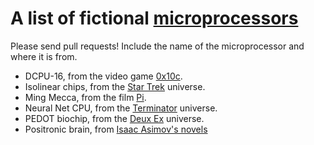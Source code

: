 # A list of fictional [microprocessors](https://en.wikipedia.org/wiki/Microprocessor)

Please send pull requests! Include the name of the microprocessor and where it is from. 

- DCPU-16, from the video game [0x10c](https://en.wikipedia.org/wiki/0x10c).
- Isolinear chips, from the [Star Trek](http://memory-alpha.wikia.com/wiki/Isolinear_chip) universe.
- Ming Mecca, from the film [Pi](https://en.wikipedia.org/wiki/Pi_(film)#Plot).
- Neural Net CPU, from the [Terminator](http://terminator.wikia.com/wiki/Neural_Net_CPU) universe.
- PEDOT biochip, from the [Deux Ex](http://deusex.wikia.com/wiki/Biochip) universe.
- Positronic brain, from  [Isaac Asimov's novels](https://en.wikipedia.org/wiki/Positronic_brain)
